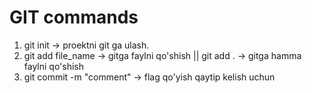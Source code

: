 # GIT commands

1. git init -> proektni git ga ulash.
2. git add file_name -> gitga faylni qo'shish || git add . -> gitga hamma faylni qo'shish
3. git commit -m "comment" -> flag qo'yish qaytip kelish uchun